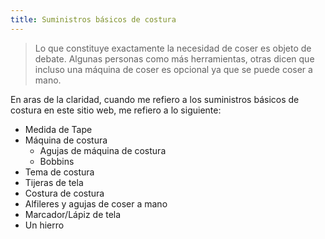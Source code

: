 ```yaml
---
title: Suministros básicos de costura
---
```


> Lo que constituye exactamente la necesidad de coser es objeto de debate. Algunas personas como más herramientas, otras dicen que incluso una máquina de coser es opcional ya que se puede coser a mano.

En aras de la claridad, cuando me refiero a los suministros básicos de costura en este sitio web, me refiero a lo siguiente:

- Medida de Tape
- Máquina de costura
  - Agujas de máquina de costura
  - Bobbins
- Tema de costura
- Tijeras de tela
- Costura de costura
- Alfileres y agujas de coser a mano
- Marcador/Lápiz de tela
- Un hierro
